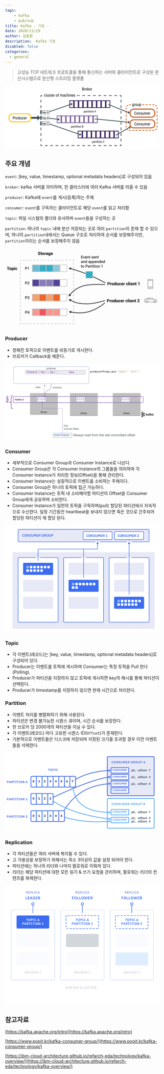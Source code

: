 ```yaml
---
tags: 
    - kafka
    - pub/sub
title: Kafka - 기초 -
date: 2020/11/29
author: 김동환
description:  Kafka 기초
disabled: false
categories:
  - general
---
```


> 고성능 TCP 네트워크 프로토콜을 통해 통신하는 서버와 클라이언트로 구성된 분산시스템으로 분산형 스트리밍 플랫폼

![/assets/images/kafka/partitionsKafka.png](/assets/images/kafka/partitionsKafka.png)

## 주요 개념

`event`: [key, value, timestamp, optional metadata headers]로 구성되어 있음

`broker`: kafka 서버를 의미하며, 한 클러스터에 여러 Kafka 서버를 띄울 수 있음

`producer`: Kafka에 `event`를 게시(등록)하는 주체

`consumer`: `event`를 구독하는 클라이언트로 해당 `event`를 읽고 처리함

`topic`: 파일 시스템의 폴더와 유사하며 `event`들을 구성하는 곳

`partition`: 하나의 `topic` 내에 분산 저장되는 곳로 여러 `partition`이 존재 할 수 있으며, 하나의 `partition`내에서는 Queue 구조로 처리하여 순서를 보장해주지만, `partition`끼리는 순서를 보장해주지 않음

![/assets/images/kafka/streams-and-tables-p1_p4.png](/assets/images/kafka/streams-and-tables-p1_p4.png)

### Producer

- 정해진 토픽으로 이벤트를 비동기로 게시한다.
- 브로커가 Callback을 해준다.

![/assets/images/kafka/producer.png](/assets/images/kafka/producer.png)

### Consumer

- 세부적으로 Consumer Group과 Consumer Instance로 나뉜다.
- Consumer Group은 각 Consumer Instance의 그룹들을 의미하며 각 Consumer Instance가 처리한 정보(Offset)을 통해 관리한다.
- Consumer Instance는 실질적으로 이벤트를 소비하는 주체이다.
- Consumer Group은 하나의 토픽에 접근 가능하다.
- Consumer Instance는 토픽 내 소비해야할 파티션의 Offset을 Consumer Group에게 공유하며 소비한다.
- Consumer Instance가 일련의 토픽을 구독하며(pull) 할당된 파티션에서 지속적으로 수신한다. 일정 기간동안 heartbeat을 보내지 않으면 죽은 것으로 간주되어 할당된 파티션이 재 할당 된다.

![/assets/images/kafka/consumer-group.png](/assets/images/kafka/consumer-group.png)

### Topic

- 각 이벤트(레코드)는 [key, value, timestamp, optional metadata headers]로 구성되어 있다.
- Producer는 이벤트를 토픽에 게시하며 Consumer는 특정 토픽을 Pull 한다(Polling).
- Producer가 파티션을 지정하지 않고 토픽에 게시하면 key의 해시를 통해 파티션이 선택된다.
- Producer가 timestamp를 지정하지 않으면 현재 시간으로 처리한다.

### Partition

- 이벤트 처리를 병렬화하기 위해 사용된다.
- 파티션은 변경 불가능한 시퀀스 큐이며, 시간 순서를 보장한다.
- 한 브로커 당 2000개의 파티션을 지닐 수 있다.
- 각 이벤트(레코드) 마다 고유한 시퀀스 ID(`Offset`)가 존재한다.
- 기본적으로 이벤트들은 디스크에 저장되며 지정된 크기를 초과할 경우 이전 이벤트들을 삭제한다.

![/assets/images/kafka/consume.png](/assets/images/kafka/consume.png)

### Replication

- 각 파티션들은 여러 서버에 복지될 수 있다.
- 고 가용성을 보장하기 위해서는 최소 3이상의 값을 설정 되어야 한다.
- 파티션에는 하나의 리더와 나머지 팔로워로 이뤄져 있다.
- 리더는 해당 파티션에 대한 모든 읽기 & 쓰기 요청을 관리하며, 팔로워는 리더의 컨텐츠를 복제한다.

![/assets/images/kafka/topic-replication.png](/assets/images/kafka/topic-replication.png)

## 참고자료

[https://kafka.apache.org/intro](https://kafka.apache.org/intro)

[https://www.popit.kr/kafka-consumer-group/](https://www.popit.kr/kafka-consumer-group/)

[https://ibm-cloud-architecture.github.io/refarch-eda/technology/kafka-overview/](https://ibm-cloud-architecture.github.io/refarch-eda/technology/kafka-overview/)